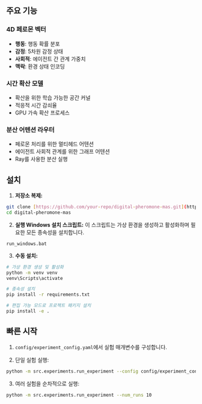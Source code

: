 ## 주요 기능

### 4D 페로몬 벡터
- **행동**: 행동 확률 분포
- **감정**: 5차원 감정 상태
- **사회적**: 에이전트 간 관계 가중치
- **맥락**: 환경 상태 인코딩

### 시간 확산 모델
- 확산을 위한 학습 가능한 공간 커널
- 적응적 시간 감쇠율
- GPU 가속 확산 프로세스

### 분산 어텐션 라우터
- 페로몬 처리를 위한 멀티헤드 어텐션
- 에이전트 사회적 관계를 위한 그래프 어텐션
- Ray를 사용한 분산 실행

## 설치

1. **저장소 복제:**
```bash
git clone [https://github.com/your-repo/digital-pheromone-mas.git](https://github.com/your-repo/digital-pheromone-mas.git)
cd digital-pheromone-mas
```

2. **실행 Windows 설치 스크립트:**
이 스크립트는 가상 환경을 생성하고 활성화하며 필요한 모든 종속성을 설치합니다.
```batch
run_windows.bat
```

3. **수동 설치:**
```bash
# 가상 환경 생성 및 활성화
python -m venv venv
venv\Scripts\activate

# 종속성 설치
pip install -r requirements.txt

# 편집 가능 모드로 프로젝트 패키지 설치
pip install -e .
```

## 빠른 시작

1. `config/experiment_config.yaml`에서 실험 매개변수를 구성합니다.

2. 단일 실험 실행:
```bash
python -m src.experiments.run_experiment --config config/experiment_config.yaml
```

3. 여러 실험을 순차적으로 실행:
```bash
python -m src.experiments.run_experiment --num_runs 10
```